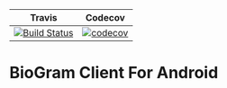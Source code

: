 
Travis | Codecov
:------------: | :------------:
[![Build Status](https://travis-ci.org/BioGram/Android.svg?branch=master)](https://travis-ci.org/BioGram/Android.svg?branch=master) | [![codecov](https://codecov.io/gh/BioGram/Android/branch/master/graph/badge.svg)](https://codecov.io/gh/BioGram/Android)

# BioGram Client For Android
